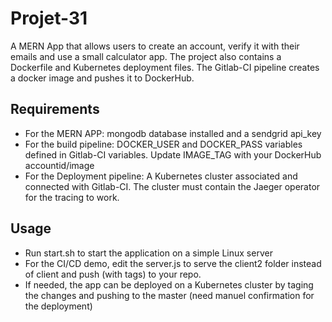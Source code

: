 # Projet-31
A MERN App that allows users to create an account, verify it with their emails and use a small calculator app. The project also contains a Dockerfile and Kubernetes deployment files. The Gitlab-CI pipeline creates a docker image and pushes it to DockerHub. 

## Requirements
- For the MERN APP: mongodb database installed and a sendgrid api_key
- For the build pipeline: DOCKER_USER and DOCKER_PASS variables defined in Gitlab-CI variables. Update IMAGE_TAG with your DockerHub accountid/image
- For the Deployment pipeline: A Kubernetes cluster associated and connected with Gitlab-CI. The cluster must contain the Jaeger operator for the tracing to work.

## Usage
- Run start.sh to start the application on a simple Linux server
- For the CI/CD demo, edit the server.js to serve the client2 folder instead of client and push (with tags) to your repo.
- If needed, the app can be deployed on a Kubernetes cluster by taging the changes and pushing to the master (need manuel confirmation for the deployment) 